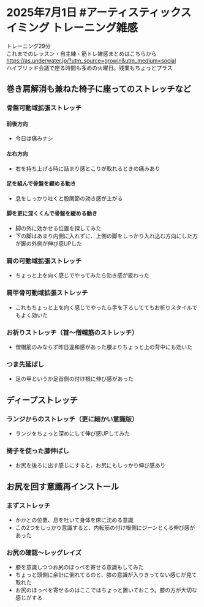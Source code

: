 # 2025年7月1日 #アーティスティックスイミング トレーニング雑感
トレーニング29分  
これまでのレッスン・自主練・筋トレ雑感まとめはこちらから  
https://as.underwater.jp/?utm_source=growin&utm_medium=social  
ハイブリッド会議で座る時間も多めの火曜日。残業もちょっとプラス    
## 巻き肩解消も兼ねた椅子に座ってのストレッチなど
### 骨盤可動域拡張ストレッチ
#### 前後方向
- 今日は痛みナシ
#### 左右方向
- 右を持ち上げる時に詰まり感とこりが取れるときの痛みあり
#### 足を組んで骨盤を緩める動き
- 息をしっかり吐くと股関節の効き感が上がる
#### 脚を更に深くくんで骨盤を緩める動き
- 脚の外に効かせる位置を探してみた
- 下の脚はあまり内側に入れずに、上側の脚をしっかり入れ込む方向にした方が脚の外側が伸び感UPした
### 肩の可動域拡張ストレッチ
- ちょっと上を向く感じでやってみたら効き感が変わった
### 肩甲骨可動域拡張ストレッチ
- これもちょっと上を向く感じでやったら手を下ろしててもお祈りスタイルでもよく効いた
### お祈りストレッチ（首～僧帽筋のストレッチ）
- 僧帽筋のみならず昨日違和感があった腰よりちょっと上の背中にも効いた
### つま先延ばし
- 足の甲というか足首側の付け根に伸び感があった
## ディープストレッチ
### ランジからのストレッチ（更に細かい意識版）
- ランジをちょっと深めにして伸び感UPしてみた
### 椅子を使った膝伸ばし
- お尻を後ろに出す感じにすると、お尻にもしっかり伸び感あり
## お尻を回す意識再インストール
### まずストレッチ
- かかとの位置、息を吐いて身体を床に沈める意識
- この2つをしっかり意識すると、内転筋の付け根側にジーンとくる伸び感があった
### お尻の確認～レッグレイズ
- 膝を意識しつつお尻のほっぺを寄せる意識もしてみた
- ちょっと頭側に余計に倒れてるのと、膝の意識が入りきってない感じが見て取れた
- お尻のほっぺを寄せるのはここではちょっと置いておこう。膝の方が大切な感じがする